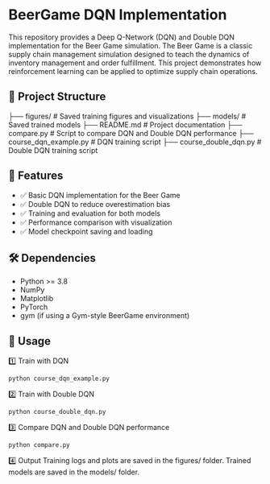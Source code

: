 # BeerGame DQN Implementation

This repository provides a Deep Q-Network (DQN) and Double DQN implementation for the Beer Game simulation. The Beer Game is a classic supply chain management simulation designed to teach the dynamics of inventory management and order fulfillment. This project demonstrates how reinforcement learning can be applied to optimize supply chain operations.

## 📂 Project Structure

├── figures/ # Saved training figures and visualizations
├── models/ # Saved trained models
├── README.md # Project documentation
├── compare.py # Script to compare DQN and Double DQN performance
├── course_dqn_example.py # DQN training script
├── course_double_dqn.py # Double DQN training script


## 🚀 Features

- ✅ Basic DQN implementation for the Beer Game
- ✅ Double DQN to reduce overestimation bias
- ✅ Training and evaluation for both models
- ✅ Performance comparison with visualization
- ✅ Model checkpoint saving and loading

## 🛠️ Dependencies

- Python >= 3.8
- NumPy
- Matplotlib
- PyTorch
- gym (if using a Gym-style BeerGame environment)

## 🧠 Usage

1️⃣ Train with DQN
```
python course_dqn_example.py
```
2️⃣ Train with Double DQN
```
python course_double_dqn.py
```
3️⃣ Compare DQN and Double DQN performance
```
python compare.py
```
4️⃣ Output
Training logs and plots are saved in the figures/ folder.
Trained models are saved in the models/ folder.

